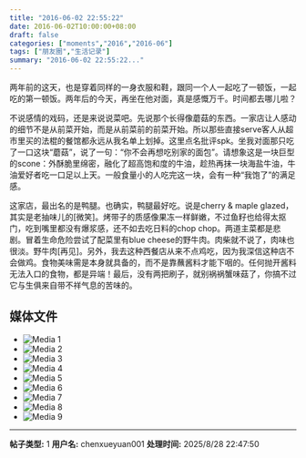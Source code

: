 ```yaml
---
title: "2016-06-02 22:55:22"
date: 2016-06-02T10:00:00+08:00
draft: false
categories: ["moments","2016","2016-06"]
tags: ["朋友圈","生活记录"]
summary: "2016-06-02 22:55:22..."
---
```


两年前的这天，也是穿着同样的一身衣服和鞋，跟同一个人一起吃了一顿饭，一起吃的第一顿饭。两年后的今天，再坐在他对面，真是感慨万千。时间都去哪儿啦？

不说感情的戏码，还是来说说菜吧。先说那个长得像蘑菇的东西。一家店让人感动的细节不是从前菜开始，而是从前菜前的前菜开始。所以那些直接serve客人从超市里买的法棍的餐馆都永远从我名单上划掉。这里点名批评spk。坐我对面那只吃了一口这块“蘑菇”，说了一句：“你不会再想吃别家的面包”。请想象这是一块巨型的scone：外酥脆里绵密，融化了超高饱和度的牛油，趁热再抹一块海盐牛油，牛油爱好者吃一口足以上天。一般食量小的人吃完这一块，会有一种“我饱了”的满足感。

这家店，最出名的是鸭腿。也确实，鸭腿最好吃。说是cherry & maple glazed，其实是老抽味儿的[微笑]。烤带子的质感像果冻一样鲜嫩，不过鱼籽也给得太抠门，吃到嘴里都没有爆浆感，还不如去吃日料的chop chop。两道主菜都是悲剧。冒着生命危险尝试了配菜里有blue cheese的野牛肉。肉柴就不说了，肉味也很淡。野牛肉[再见]。另外，我去这种西餐店从来不点鸡吃，因为我深信这种店不会做鸡。食物美味需是本身就具备的，而不是靠蘸酱料才能下咽的。任何抛开酱料无法入口的食物，都是异端！最后，没有两把刷子，就别祸祸蟹味菇了，你搞不过它与生俱来自带不祥气息的苦味的。

## 媒体文件

- ![Media 1](/Moments/photos/2016-06-02/201606022255220.jpg)
- ![Media 2](/Moments/photos/2016-06-02/201606022255221.jpg)
- ![Media 3](/Moments/photos/2016-06-02/201606022255222.jpg)
- ![Media 4](/Moments/photos/2016-06-02/201606022255223.jpg)
- ![Media 5](/Moments/photos/2016-06-02/201606022255224.jpg)
- ![Media 6](/Moments/photos/2016-06-02/201606022255225.jpg)
- ![Media 7](/Moments/photos/2016-06-02/201606022255226.jpg)
- ![Media 8](/Moments/photos/2016-06-02/201606022255227.jpg)
- ![Media 9](/Moments/photos/2016-06-02/201606022255228.jpg)

---

**帖子类型:** 1
**用户名:** chenxueyuan001
**处理时间:** 2025/8/28 22:47:50
